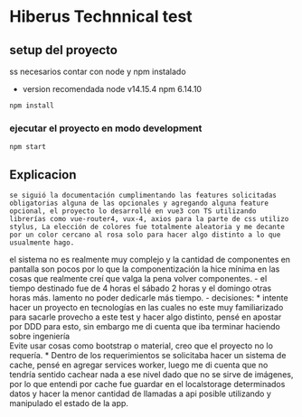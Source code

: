 # Hiberus Technnical test

## setup del proyecto
ss necesarios contar con node y npm instalado
 - version recomendada  node v14.15.4 npm 6.14.10
```
npm install
```

### ejecutar el proyecto en modo development
```
npm start
```

## Explicacion
    se siguió la documentación cumplimentando las features solicitadas obligatorias alguna de las opcionales y agregando alguna feature opcional, el proyecto lo desarrollé en vue3 con TS utilizando librerías como vue-router4, vux-4, axios para la parte de css utilizo stylus, La elección de colores fue totalmente aleatoria y me decante por un color cercano al rosa solo para hacer algo distinto a lo que usualmente hago.
el sistema no es realmente muy complejo y la cantidad de componentes en pantalla son pocos por lo que la componentización la hice mínima en las cosas que realmente creí que valga la pena volver componentes.
    - el tiempo destinado fue de 4 horas el sábado 2 horas y el domingo otras horas más. lamento no poder dedicarle más tiempo.
    - decisiones:
        * intente hacer un proyecto en tecnologías en las cuales no este muy familiarizado para sacarle provecho a este test y hacer algo distinto, pensé en apostar por DDD para esto, sin embargo me di cuenta que iba terminar haciendo sobre ingeniería  
        Evite usar cosas como bootstrap o material, creo que el proyecto no lo requería.
        * Dentro de los requerimientos se solicitaba hacer un sistema de cache, pensé en agregar services worker, luego me di cuenta que no tendría sentido cachear nada a ese nivel dado que no se sirve de imágenes, por lo que entendi por cache fue guardar en el localstorage determinados datos y hacer la menor cantidad de llamadas a api posible utilizando y manipulado el estado de la app.




